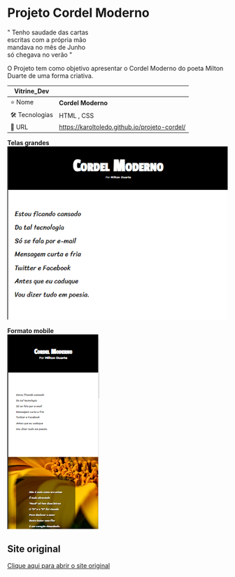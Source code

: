 # Projeto Cordel Moderno

" Tenho saudade das cartas   <br>
  escritas com a própria mão <br>
  mandava no mês de Junho <br>
  só chegava no verão "

O Projeto  tem como objetivo apresentar o Cordel Moderno do poeta Milton Duarte de uma forma criativa.  

| Vitrine_Dev     |    |
| ---------- | --- |
| ⭐ Nome  | **Cordel Moderno**
| 🛠️ Tecnologias    | HTML , CSS 
| 🔗 URL  | https://karoltoledo.github.io/projeto-cordel/ 

**Telas grandes**
![Alt text](src/imagens/telas-grandes.png)

**Formato mobile**      
![Alt text](src/imagens/tela-mobile.png)


## Site original
[Clique aqui para abrir o site original](https://www.recantodasletras.com.br/poesias/3186743)
